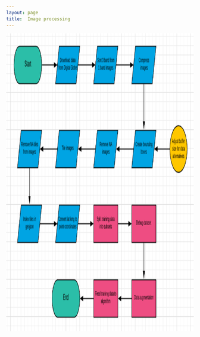 ```yaml
---
layout: page
title:  Image processing
---
```


<img src="Process flow.png" class="img-responsive" alt="" width="1400" height="800">
